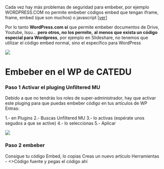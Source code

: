 Cada vez hay más problemas de seguridad para embeber, por ejemplo WORDPRESS.COM no permite embeber códigos embed que tengan iframe, frame, embed (que son muchos) o javascript [[ver](https://en.support.wordpress.com/code/)]

Por lo tanto **WordPress.com sí** que permite embeber documentos de Drive, Youtube, Issu... **pero otros, no los permite,** **al menos que exista un código especial para Wordpress**, por ejemplo en Slideshare, no tenemos que utilizar el código embed normal, sino el específico para WordPress

![](https://catedu.gitbooks.io/aprendizaje-colaborativo-con-blog/content/img/embeberWP.png)

# Embeber en el WP de CATEDU
### Paso 1 Activar el pluging Unfiltered MU
Debido a que no tendrás los roles de super-administrador, hay que activar este pluging para que puedas embeber código en tus artículos de WP
Entras:

1.- en Plugins
2.- Buscas Unfiltered MU
3.- lo activas (espérate unos segudos a que se active)
4.- lo seleccionas
5.- Aplicar

![](https://catedu.gitbooks.io/aprendizaje-colaborativo-con-blog/content/assets/2020-03-10%2013_28_58.jpg)

### Paso 2 embeber
Consigue tu código Embed, lo copias
Creas un nuevo artículo
Herramientas - <>Código fuente y pegas el código ahí
